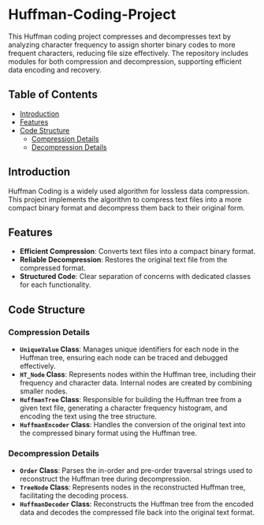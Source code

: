 # Huffman-Coding-Project
This Huffman coding project compresses and decompresses text by analyzing character frequency to assign shorter binary codes to more frequent characters, reducing file size effectively. The repository includes modules for both compression and decompression, supporting efficient data encoding and recovery.

## Table of Contents

- [Introduction](#introduction)
- [Features](#features)
- [Code Structure](#code-structure)
  - [Compression Details](#compression-details)
  - [Decompression Details](#decompression-details)

## Introduction

Huffman Coding is a widely used algorithm for lossless data compression. This project implements the algorithm to compress text files into a more compact binary format and decompress them back to their original form.

## Features

- **Efficient Compression**: Converts text files into a compact binary format.
- **Reliable Decompression**: Restores the original text file from the compressed format.
- **Structured Code**: Clear separation of concerns with dedicated classes for each functionality.


## Code Structure

### Compression Details

- **`UniqueValue` Class**: Manages unique identifiers for each node in the Huffman tree, ensuring each node can be traced and debugged effectively.
- **`HT_Node` Class**: Represents nodes within the Huffman tree, including their frequency and character data. Internal nodes are created by combining smaller nodes.
- **`HuffmanTree` Class**: Responsible for building the Huffman tree from a given text file, generating a character frequency histogram, and encoding the text using the tree structure.
- **`HuffmanEncoder` Class**: Handles the conversion of the original text into the compressed binary format using the Huffman tree.

### Decompression Details

- **`Order` Class**: Parses the in-order and pre-order traversal strings used to reconstruct the Huffman tree during decompression.
- **`TreeNode` Class**: Represents nodes in the reconstructed Huffman tree, facilitating the decoding process.
- **`HuffmanDecoder` Class**: Reconstructs the Huffman tree from the encoded data and decodes the compressed file back into the original text format.










